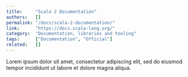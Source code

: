 ```yaml
---
title:     "Scala 2 Documentation"
authors:   []
permalink: "/docs/scala-2-documentation/"
link:      "https://docs.scala-lang.org/"
category:  "Documentation, libraries and tooling"
tags:      ["Documentation", "Official"]
related:   []
---
```


Lorem ipsum dolor sit amet, consectetur adipiscing elit, sed do eiusmod tempor incididunt ut labore et dolore magna aliqua.
